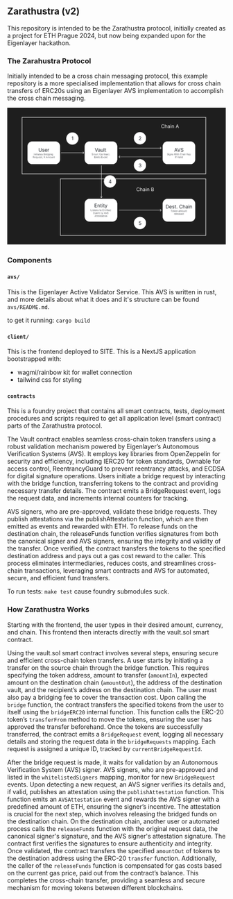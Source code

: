 ## Zarathustra (v2)

This repository is intended to be the Zarathustra protocol, initially created as a project for ETH Prague 2024, but now being expanded upon for the Eigenlayer hackathon.

### The Zarahustra Protocol

Initially intended to be a cross chain messaging protocol, this example repository is a more specialised implementation that allows for cross chain transfers of ERC20s using an Eigenlayer AVS implementation to accomplish the cross chain messaging.

![Alt text](image-documentation/overview.png?raw=true "Title")

### Components

#### `avs/`

This is the Eigenlayer Active Validator Service. This AVS is written in rust, and more details about what it does and it's structure can be found `avs/README.md`.

to get it running: `cargo build`

#### `client/`

This is the frontend deployed to SITE. This is a NextJS application bootstrapped with:

- wagmi/rainbow kit for wallet connection
- tailwind css for styling

#### `contracts`

This is a foundry project that contains all smart contracts, tests, deployment procedures and scripts required to get all application level (smart contract) parts of the Zarathustra protocol.

The Vault contract enables seamless cross-chain token transfers using a robust validation mechanism powered by Eigenlayer’s Autonomous Verification Systems (AVS). It employs key libraries from OpenZeppelin for security and efficiency, including IERC20 for token standards, Ownable for access control, ReentrancyGuard to prevent reentrancy attacks, and ECDSA for digital signature operations. Users initiate a bridge request by interacting with the bridge function, transferring tokens to the contract and providing necessary transfer details. The contract emits a BridgeRequest event, logs the request data, and increments internal counters for tracking.

AVS signers, who are pre-approved, validate these bridge requests. They publish attestations via the publishAttestation function, which are then emitted as events and rewarded with ETH. To release funds on the destination chain, the releaseFunds function verifies signatures from both the canonical signer and AVS signers, ensuring the integrity and validity of the transfer. Once verified, the contract transfers the tokens to the specified destination address and pays out a gas cost reward to the caller. This process eliminates intermediaries, reduces costs, and streamlines cross-chain transactions, leveraging smart contracts and AVS for automated, secure, and efficient fund transfers.

To run tests: `make test` cause foundry submodules suck.

### How Zarathustra Works

Starting with the frontend, the user types in their desired amount, currency, and chain. This frontend then interacts directly with the vault.sol smart contract.

Using the vault.sol smart contract involves several steps, ensuring secure and efficient cross-chain token transfers. A user starts by initiating a transfer on the source chain through the bridge function. This requires specifying the token address, amount to transfer (`amountIn`), expected amount on the destination chain (`amountOut`), the address of the destination vault, and the recipient’s address on the destination chain. The user must also pay a bridging fee to cover the transaction cost. Upon calling the `bridge` function, the contract transfers the specified tokens from the user to itself using the `bridgeERC20` internal function. This function calls the ERC-20 token’s `transferFrom` method to move the tokens, ensuring the user has approved the transfer beforehand. Once the tokens are successfully transferred, the contract emits a `BridgeRequest` event, logging all necessary details and storing the request data in the `bridgeRequests` mapping. Each request is assigned a unique ID, tracked by `currentBridgeRequestId`.

After the bridge request is made, it waits for validation by an Autonomous Verification System (AVS) signer. AVS signers, who are pre-approved and listed in the `whitelistedSigners` mapping, monitor for new `BridgeRequest` events. Upon detecting a new request, an AVS signer verifies its details and, if valid, publishes an attestation using the `publishAttestation` function. This function emits an `AVSAttestation` event and rewards the AVS signer with a predefined amount of ETH, ensuring the signer’s incentive. The attestation is crucial for the next step, which involves releasing the bridged funds on the destination chain. On the destination chain, another user or automated process calls the `releaseFunds` function with the original request data, the canonical signer's signature, and the AVS signer's attestation signature. The contract first verifies the signatures to ensure authenticity and integrity. Once validated, the contract transfers the specified `amountOut` of tokens to the destination address using the ERC-20 `transfer` function. Additionally, the caller of the `releaseFunds` function is compensated for gas costs based on the current gas price, paid out from the contract’s balance. This completes the cross-chain transfer, providing a seamless and secure mechanism for moving tokens between different blockchains.

